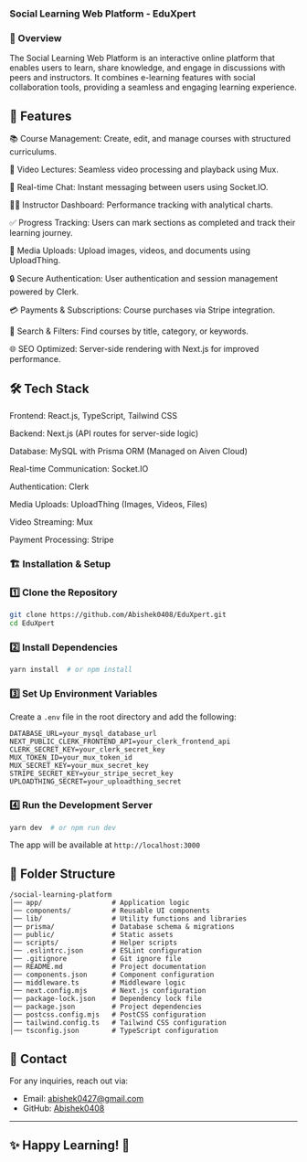 ### Social Learning Web Platform - EduXpert

### 📌 Overview

The Social Learning Web Platform is an interactive online platform that enables users to learn, share knowledge, and engage in discussions with peers and instructors. It combines e-learning features with social collaboration tools, providing a seamless and engaging learning experience.

## 🚀 Features

📚 Course Management: Create, edit, and manage courses with structured curriculums.

🎥 Video Lectures: Seamless video processing and playback using Mux.

💬 Real-time Chat: Instant messaging between users using Socket.IO.

🧑‍🏫 Instructor Dashboard: Performance tracking with analytical charts.

✅ Progress Tracking: Users can mark sections as completed and track their learning journey.

📂 Media Uploads: Upload images, videos, and documents using UploadThing.

🔒 Secure Authentication: User authentication and session management powered by Clerk.

💳 Payments & Subscriptions: Course purchases via Stripe integration.

🔎 Search & Filters: Find courses by title, category, or keywords.

🌐 SEO Optimized: Server-side rendering with Next.js for improved performance.

## 🛠️ Tech Stack

Frontend: React.js, TypeScript, Tailwind CSS

Backend: Next.js (API routes for server-side logic)

Database: MySQL with Prisma ORM (Managed on Aiven Cloud)

Real-time Communication: Socket.IO

Authentication: Clerk

Media Uploads: UploadThing (Images, Videos, Files)

Video Streaming: Mux

Payment Processing: Stripe

### 🏗️ Installation & Setup

### 1️⃣ Clone the Repository
```sh
git clone https://github.com/Abishek0408/EduXpert.git
cd EduXpert
```

### 2️⃣ Install Dependencies
```sh
yarn install  # or npm install
```

### 3️⃣ Set Up Environment Variables
Create a `.env` file in the root directory and add the following:
```
DATABASE_URL=your_mysql_database_url
NEXT_PUBLIC_CLERK_FRONTEND_API=your_clerk_frontend_api
CLERK_SECRET_KEY=your_clerk_secret_key
MUX_TOKEN_ID=your_mux_token_id
MUX_SECRET_KEY=your_mux_secret_key
STRIPE_SECRET_KEY=your_stripe_secret_key
UPLOADTHING_SECRET=your_uploadthing_secret
```

### 4️⃣ Run the Development Server
```sh
yarn dev  # or npm run dev
```
The app will be available at `http://localhost:3000`

## 📜 Folder Structure
```
/social-learning-platform
│── app/                 # Application logic
│── components/          # Reusable UI components
│── lib/                 # Utility functions and libraries
│── prisma/              # Database schema & migrations
│── public/              # Static assets
│── scripts/             # Helper scripts
│── .eslintrc.json       # ESLint configuration
│── .gitignore           # Git ignore file
│── README.md            # Project documentation
│── components.json      # Component configuration
│── middleware.ts        # Middleware logic
│── next.config.mjs      # Next.js configuration
│── package-lock.json    # Dependency lock file
│── package.json         # Project dependencies
│── postcss.config.mjs   # PostCSS configuration
│── tailwind.config.ts   # Tailwind CSS configuration
│── tsconfig.json        # TypeScript configuration

```


## 📧 Contact
For any inquiries, reach out via:
- Email: [abishek0427@gmail.com](mailto:abishek0427@gmail.com)
- GitHub: [Abishek0408](https://github.com/Abishek0408)

---

## ✨ Happy Learning! 🚀

